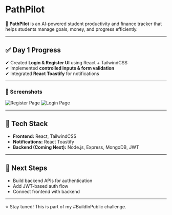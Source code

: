 # PathPilot

🚀 **PathPilot** is an AI-powered student productivity and finance tracker that helps students manage goals, money, and progress efficiently.

---

## ✅ Day 1 Progress
✔ Created **Login & Register UI** using React + TailwindCSS  
✔ Implemented **controlled inputs & form validation**  
✔ Integrated **React Toastify** for notifications  

---

### 📸 Screenshots
![Register Page](screenshot-register.png)
![Login Page](screenshot-login.png)

---

## 🔧 Tech Stack
- **Frontend:** React, TailwindCSS
- **Notifications:** React Toastify
- **Backend (Coming Next):** Node.js, Express, MongoDB, JWT

---

## 🎯 Next Steps
- Build backend APIs for authentication
- Add JWT-based auth flow
- Connect frontend with backend

---

⭐ Stay tuned! This is part of my #BuildInPublic challenge.
